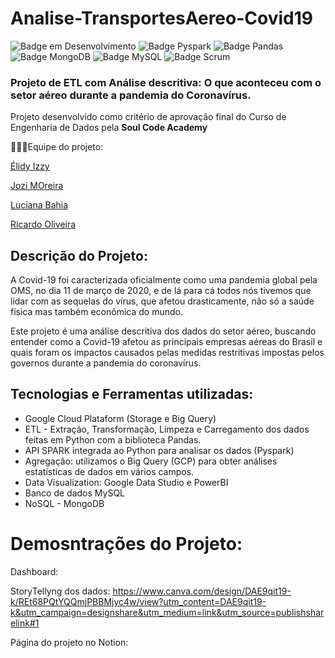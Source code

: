 # Analise-TransportesAereo-Covid19 
![Badge em Desenvolvimento](https://img.shields.io/badge/Linguagem-Python-blue)
![Badge Pyspark](https://img.shields.io/badge/API-Pyspark-orange)
![Badge Pandas](https://img.shields.io/badge/biblioteca-Pandas-orange)
![Badge MongoDB](https://img.shields.io/badge/DB-MongoDB-brightgreen)
![Badge MySQL](https://img.shields.io/badge/DB-MySQL-lightgrey)
![Badge Scrum](https://img.shields.io/badge/Metodologia%20%C3%81gil-Scrum-yellowgreen)
### Projeto de ETL com Análise descritiva: O que aconteceu com o setor aéreo durante a pandemia do Coronavírus.
Projeto desenvolvido como critério de aprovação final do Curso de Engenharia de Dados pela **Soul Code Academy**

👩🏽‍🎓Equipe do projeto:

[Élidy Izzy](https://github.com/elidyizzy/)

[Jozi MOreira](https://github.com/JoziASMoreira/)

[Luciana Bahia](https://github.com/lucianabahia/)

[Ricardo Oliveira](https://github.com/oliveiraricardo149/)


## Descrição do Projeto:

A  Covid-19 foi caracterizada oficialmente como uma pandemia global pela OMS, no dia 11 de março de 2020, e de lá para cá todos nós tivemos que lidar com as sequelas do vírus, que afetou drasticamente, não só a saúde física mas também econômica do mundo.

Este projeto é uma análise descritiva dos dados do setor aéreo, buscando entender como a Covid-19 afetou as principais empresas aéreas do Brasil e quais foram os impactos causados pelas medidas restritivas impostas pelos governos durante a pandemia do coronavírus.


## Tecnologias e Ferramentas utilizadas:

- Google Cloud Plataform (Storage e Big Query)
- ETL - Extração, Transformação, Limpeza e Carregamento dos dados feitas em Python com a biblioteca Pandas.
- API SPARK integrada ao Python para analisar os dados (Pyspark)
- Agregação: utilizamos o Big Query (GCP) para obter análises estatísticas de dados em vários campos.
- Data Visualization: Google Data Studio e PowerBI
- Banco de dados MySQL 
- NoSQL - MongoDB

# Demosntrações do Projeto:

Dashboard:

StoryTellyng dos dados: https://www.canva.com/design/DAE9qit19-k/REt68PQtYQQmjPBBMjyc4w/view?utm_content=DAE9qit19-k&utm_campaign=designshare&utm_medium=link&utm_source=publishsharelink#1

Página do projeto no Notion:

